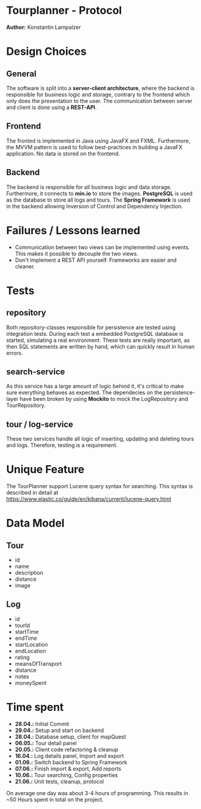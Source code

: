 # Tourplanner - Protocol

__Author:__ Konstantin Lampalzer

# Design Choices
## General
The software is split into a __server-client architecture__, where the backend is responsible for business logic and storage, contrary to the frontend which only does the presentation to the user. The communication between server and client is done using a __REST-API__.

## Frontend
The fronted is implemented in Java using JavaFX and FXML. Furthermore, the MVVM pattern is used to follow best-practices in building a JavaFX application. No data is stored on the frontend.

## Backend
The backend is responsible for all business logic and data storage. Furthermore, it connects to __min.io__ to store the images. __PostgreSQL__ is used as the database to store all logs and tours. The **Spring Framework** is used in the backend allowing Inversion of Control and Dependency Injection.


# Failures / Lessons learned
* Communication between two views can be implemented using events. This makes it possible to decouple the two views.
* Don't implement a REST API yourself. Frameworks are easier and cleaner.

# Tests
## repository
Both repository-classes responsible for persistence are tested using integration tests. During each test a embedded PostgreSQL database is started, simulating a real environment. These tests are really important, as  then SQL statements are written by hand, which can quickly result in human errors.

## search-service
As this service has a large amount of logic behind it, it's critical to make sure everything behaves as expected. The dependecies on the persistence-layer have been broken by using __Mockito__ to mock the LogRepository and TourRepository.

## tour / log-service
These two services handle all logic of inserting, updating and deleting tours and logs. Therefore, testing is a requirement.

# Unique Feature
The TourPlanner support Lucene query syntax for searching. This syntax is described in detail at https://www.elastic.co/guide/en/kibana/current/lucene-query.html
# Data Model

## Tour
* id
* name
* description
* distance
* image

## Log
* id
* tourId
* startTime
* endTime
* startLocation
* endLocation
* rating
* meansOfTransport
* distance
* notes
* moneySpent

# Time spent

* __28.04.:__ Initial Commit
* __29.04.:__ Setup and start on backend
* __28.04.:__ Database setup, client for mapQuest
* __06.05.:__ Tour detail panel
* __20.05.:__ Client code refactoring & cleanup
* __16.04.:__ Log details panel, Import and export
* __01.06.:__ Switch backend to Spring Framework
* __07.06.:__ Finish import & export, Add reports
* __10.06.:__ Tour searching, Config properties
* __21.06.:__ Unit tests, cleanup, protocol

On average one day was about 3-4 hours of programming. This results in ~50 Hours spent in total on the project.